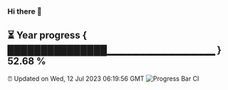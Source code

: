 ### Hi there 👋
⏳ Year progress { ███████████████▁▁▁▁▁▁▁▁▁▁▁▁▁▁▁ } 52.68 %
---
⏰ Updated on Wed, 12 Jul 2023 06:19:56 GMT
![Progress Bar CI](https://github.com/liununu/liununu/workflows/Progress%20Bar%20CI/badge.svg)
